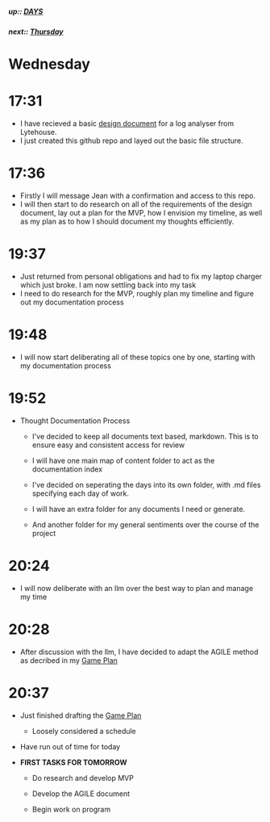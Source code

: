 ##### up:: [DAYS](../mocs/days.md)

##### next:: [Thursday](./28Sept2023.md)

# Wednesday

# 17:31

- I have recieved a basic [design document](./documents/design_document.md) for a log analyser from Lytehouse.
- I just created this github repo and layed out the basic file structure.

# 17:36

- Firstly I will message Jean with a confirmation and access to this repo.
- I will then start to do research on all of the requirements of the design document, lay out a plan for the MVP, how I envision my timeline, as well as my plan as to how I should document my thoughts efficiently.

# 19:37

- Just returned from personal obligations and had to fix my laptop charger which just broke. I am now settling back into my task
- I need to do research for the MVP, roughly plan my timeline and figure out my documentation process

# 19:48

- I will now start deliberating all of these topics one by one, starting with my documentation process

# 19:52

- Thought Documentation Process
  
  - I've decided to keep all documents text based, markdown. This is to ensure easy and consistent access for review
  
  - I will have one main map of content folder to act as the documentation index
  
  - I've decided on seperating the days into its own folder, with .md files specifying each day of work. 
  
  - I will have an extra folder for any documents I need or generate. 
  
  - And another folder for my general sentiments over the course of the project

# 20:24

- I will now deliberate with an llm over the best way to plan and manage my time

# 20:28

- After discussion with the llm, I have decided to adapt the AGILE method as decribed in my [Game Plan](../documents/game_plan.md)

# 20:37

- Just finished drafting the [Game Plan](../documents/game_plan.md)
  
  - Loosely considered a schedule

- Have run out of time for today

- **FIRST TASKS FOR TOMORROW**
  
  - Do research and develop MVP
  
  - Develop the AGILE document
  
  - Begin work on program